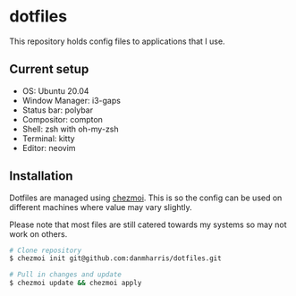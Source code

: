 # dotfiles

This repository holds config files to applications that I use.

## Current setup

* OS: Ubuntu 20.04
* Window Manager: i3-gaps
* Status bar: polybar
* Compositor: compton
* Shell: zsh with oh-my-zsh
* Terminal: kitty
* Editor: neovim

## Installation

Dotfiles are managed using [chezmoi](https://www.chezmoi.io/). This is so the
config can be used on different machines where value may vary slightly.

Please note that most files are still catered towards my systems so may not
work on others.

```sh
# Clone repository
$ chezmoi init git@github.com:danmharris/dotfiles.git
```

```sh
# Pull in changes and update
$ chezmoi update && chezmoi apply
```
